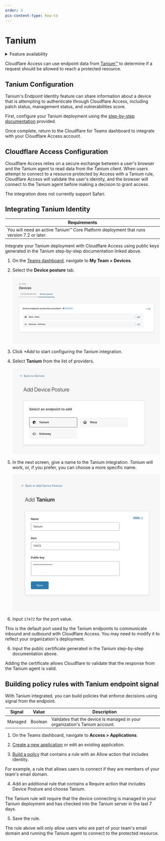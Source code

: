 ```yaml
---
order: 3
pcx-content-type: how-to
---
```


# Tanium

<details>
<summary>Feature availability</summary>
<div>

| Operating Systems          | [WARP mode required](/connections/connect-devices/warp#warp-client-modes) | [Teams plans](https://www.cloudflare.com/teams-pricing/) |
| -------------------------- | ------------------------------------------------------------------------- | -------------------------------------------------------- |
| Any OS supported by Tanium | WARP with Gateway                                                         | All plans                                                |

</div>
</details>

Cloudflare Access can use endpoint data from [Tanium™](https://www.tanium.com/) to determine if a request should be allowed to reach a protected resource.

## Tanium Configuration

Tanium's Endpoint Identity feature can share information about a device that is attempting to authenticate through Cloudflare Access, including patch status, management status, and vulnerabilities score.

First, configure your Tanium deployment using the [step-by-step documentation](https://docs.tanium.com/endpoint_identity/endpoint_identity/userguide.html) provided.

Once complete, return to the Cloudflare for Teams dashboard to integrate with your Cloudflare Access account.

## Cloudflare Access Configuration

Cloudflare Access relies on a secure exchange between a user's browser and the Tanium agent to read data from the Tanium client. When users attempt to connect to a resource protected by Access with a Tanium rule, Cloudflare Access will validate the user's identity, and the browser will connect to the Tanium agent before making a decision to grant access.

<Aside>

The integration does not currently support Safari.

</Aside>

## Integrating Tanium Identity

<TableWrap>

| Requirements                                                                             |
| ---------------------------------------------------------------------------------------- |
| You will need an active Tanium™ Core Platform deployment that runs version 7.2 or later. |

</TableWrap>

Integrate your Tanium deployment with Cloudflare Access using public keys generated in the Tanium step-by-step documentation linked above.

1. On the [Teams dashboard](https://dash.teams.cloudflare.com), navigate to **My Team > Devices**.

2. Select the **Device posture** tab.

   ![Configuring Zero Trust Policy](../../static/documentation/identity/devices/add-device-posture.png)

3. Click _+Add_ to start configuring the Tanium integration.

4. Select **Tanium** from the list of providers.

   ![Configuring Zero Trust Policy](../../static/documentation/identity/devices/add-posture-tanium.png)

5. In the next screen, give a name to the Tanium integration. _Tanium_ will work, or, if you prefer, you can choose a more specific name.

   ![Configuring Zero Trust Policy](../../static/documentation/identity/devices/tanium-setup.png)

6. Input `17472` for the port value.

This is the default port used by the Tanium endpoints to communicate inbound and outbound with Cloudflare Access. You may need to modify it to reflect your organization's deployment.

6. Input the public certificate generated in the Tanium step-by-step documentation above.

Adding the certificate allows Cloudflare to validate that the response from the Tanium agent is valid.

## Building policy rules with Tanium endpoint signal

With Tanium integrated, you can build policies that enforce decisions using signal from the endpoint.

| Signal  | Value   | Description                                                                 |
| ------- | ------- | --------------------------------------------------------------------------- |
| Managed | Boolean | Validates that the device is managed in your organization's Tanium account. |

1. On the Teams dashboard, navigate to **Access > Applications**.

2. [Create a new application](/applications/) or edit an existing application.

3. [Build a policy](/policies/zero-trust/policy-management) that contains a rule with an Allow action that includes identity.

For example, a rule that allows users to connect if they are members of your team's email domain.

4. Add an additional rule that contains a Require action that includes Device Posture and choose Tanium.

The Tanium rule will require that the device connecting is managed in your Tanium deployment and has checked into the Tanium server in the last 7 days.

5. Save the rule.

The rule above will only allow users who are part of your team's email domain and running the Tanium agent to connect to the protected resource.
